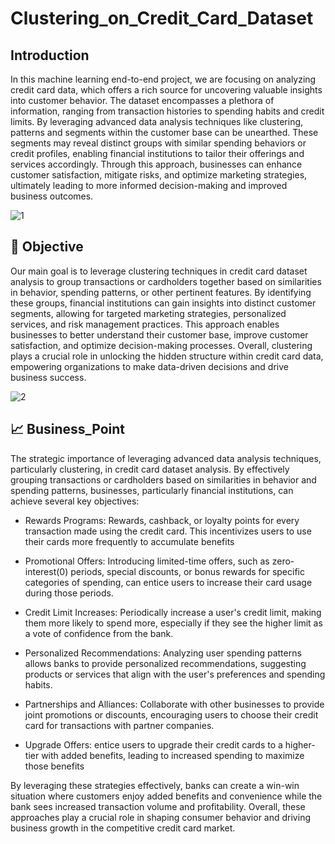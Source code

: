 
# Clustering_on_Credit_Card_Dataset

## Introduction
In this machine learning end-to-end project, we are focusing on analyzing credit card data, which offers a rich source for uncovering valuable insights into customer behavior. The dataset encompasses a plethora of information, ranging from transaction histories to spending habits and credit limits. By leveraging advanced data analysis techniques like clustering, patterns and segments within the customer base can be unearthed. These segments may reveal distinct groups with similar spending behaviors or credit profiles, enabling financial institutions to tailor their offerings and services accordingly. Through this approach, businesses can enhance customer satisfaction, mitigate risks, and optimize marketing strategies, ultimately leading to more informed decision-making and improved business outcomes.

![1](https://github.com/MhatreSunny/Clustering-on-Credit-Card-Dataset./assets/151615149/7354cb71-b72d-4c0d-a477-e0a3730a6081)

## 🎯 Objective

Our main goal is to leverage clustering techniques in credit card dataset analysis to group transactions or cardholders together based on similarities in behavior, spending patterns, or other pertinent features. By identifying these groups, financial institutions can gain insights into distinct customer segments, allowing for targeted marketing strategies, personalized services, and risk management practices. This approach enables businesses to better understand their customer base, improve customer satisfaction, and optimize decision-making processes. Overall, clustering plays a crucial role in unlocking the hidden structure within credit card data, empowering organizations to make data-driven decisions and drive business success.

![2](https://github.com/MhatreSunny/Clustering-on-Credit-Card-Dataset./assets/151615149/b9655413-2245-4465-a5c3-528b081435ef)

## 📈 Business_Point 
The strategic importance of leveraging advanced data analysis techniques, particularly clustering, in credit card dataset analysis. By effectively grouping transactions or cardholders based on similarities in behavior and spending patterns, businesses, particularly financial institutions, can achieve several key objectives:

- Rewards Programs: Rewards, cashback, or loyalty points for every transaction made using the credit card. This incentivizes users to use their cards more frequently to accumulate benefits

- Promotional Offers: Introducing limited-time offers, such as zero-interest(0) periods, special discounts, or bonus rewards for specific categories of spending, can entice users to increase their card usage during those periods.
- Credit Limit Increases: Periodically increase a user's credit limit, making them more likely to spend more, especially if they see the higher limit as a vote of confidence from the bank.
- Personalized Recommendations: Analyzing user spending patterns allows banks to provide personalized recommendations, suggesting products or services that align with the user's preferences and spending habits.
- Partnerships and Alliances: Collaborate with other businesses to provide joint promotions or discounts, encouraging users to choose their credit card for transactions with partner companies.
- Upgrade Offers: entice users to upgrade their credit cards to a higher-tier with added benefits, leading to increased spending to maximize those benefits

 By leveraging these strategies effectively, banks can create a win-win situation where customers enjoy added benefits and convenience while the bank sees increased transaction volume and profitability. Overall, these approaches play a crucial role in shaping consumer behavior and driving business growth in the competitive credit card market.
